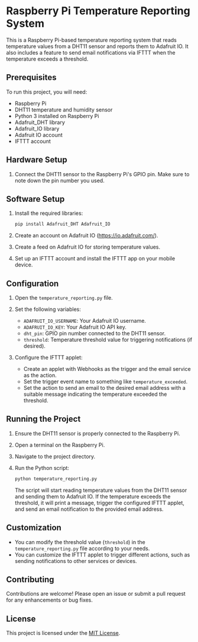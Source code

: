 # Raspberry Pi Temperature Reporting System

This is a Raspberry Pi-based temperature reporting system that reads temperature values from a DHT11 sensor and reports them to Adafruit IO. It also includes a feature to send email notifications via IFTTT when the temperature exceeds a threshold.

## Prerequisites

To run this project, you will need:

- Raspberry Pi
- DHT11 temperature and humidity sensor
- Python 3 installed on Raspberry Pi
- Adafruit_DHT library
- Adafruit_IO library
- Adafruit IO account
- IFTTT account

## Hardware Setup

1. Connect the DHT11 sensor to the Raspberry Pi's GPIO pin. Make sure to note down the pin number you used.

## Software Setup

1. Install the required libraries:

   ```bash
   pip install Adafruit_DHT Adafruit_IO
   ```

2. Create an account on Adafruit IO (https://io.adafruit.com/).

3. Create a feed on Adafruit IO for storing temperature values.

4. Set up an IFTTT account and install the IFTTT app on your mobile device.

## Configuration

1. Open the `temperature_reporting.py` file.

2. Set the following variables:
   - `ADAFRUIT_IO_USERNAME`: Your Adafruit IO username.
   - `ADAFRUIT_IO_KEY`: Your Adafruit IO API key.
   - `dht_pin`: GPIO pin number connected to the DHT11 sensor.
   - `threshold`: Temperature threshold value for triggering notifications (if desired).

3. Configure the IFTTT applet:
   - Create an applet with Webhooks as the trigger and the email service as the action.
   - Set the trigger event name to something like `temperature_exceeded`.
   - Set the action to send an email to the desired email address with a suitable message indicating the temperature exceeded the threshold.

## Running the Project

1. Ensure the DHT11 sensor is properly connected to the Raspberry Pi.

2. Open a terminal on the Raspberry Pi.

3. Navigate to the project directory.

4. Run the Python script:

   ```bash
   python temperature_reporting.py
   ```

   The script will start reading temperature values from the DHT11 sensor and sending them to Adafruit IO. If the temperature exceeds the threshold, it will print a message, trigger the configured IFTTT applet, and send an email notification to the provided email address.
 
## Customization

- You can modify the threshold value (`threshold`) in the `temperature_reporting.py` file according to your needs.
- You can customize the IFTTT applet to trigger different actions, such as sending notifications to other services or devices.

## Contributing

Contributions are welcome! Please open an issue or submit a pull request for any enhancements or bug fixes.

## License

This project is licensed under the [MIT License](LICENSE).
